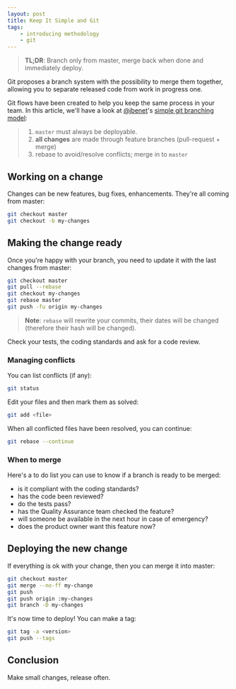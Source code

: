 ```yaml
---
layout: post
title: Keep It Simple and Git
tags:
    - introducing methodology
    - git
---
```


> **TL;DR**: Branch only from master, merge back when done and immediately deploy.

Git proposes a branch system with the possibility to merge them together,
allowing you to separate released code from work in progress one.

Git flows have been created to help you keep the same process in your team.
In this article, we'll have a look at [@jbenet](https://github.com/jbenet)'s
[simple git branching model](https://gist.github.com/jbenet/ee6c9ac48068889b0912):

> 1. `master` must always be deployable.
> 2. **all changes** are made through feature branches (pull-request + merge)
> 3. rebase to avoid/resolve conflicts; merge in to `master`

## Working on a change

Changes can be new features, bug fixes, enhancements. They're all coming from
master:

```bash
git checkout master
git checkout -b my-changes
```

## Making the change ready

Once you're happy with your branch, you need to update it with the last changes
from master:

```bash
git checkout master
git pull --rebase
git checkout my-changes
git rebase master
git push -fu origin my-changes
```

> **Note**: `rebase` will rewrite your commits, their dates will be changed
> (therefore their hash will be changed).

Check your tests, the coding standards and ask for a code review.

### Managing conflicts

You can list conflicts (if any):

```bash
git status
```

Edit your files and then mark them as solved:

```bash
git add <file>
```

When all conflicted files have been resolved, you can continue:

```bash
git rebase --continue
```

### When to merge

Here's a to do list you can use to know if a branch is ready to be merged:

* is it compliant with the coding standards?
* has the code been reviewed?
* do the tests pass?
* has the Quality Assurance team checked the feature?
* will someone be available in the next hour in case of emergency?
* does the product owner want this feature now?

## Deploying the new change

If everything is ok with your change, then you can merge it into master:

```bash
git checkout master
git merge --no-ff my-change
git push
git push origin :my-changes
git branch -D my-changes
```

It's now time to deploy! You can make a tag:

```bash
git tag -a <version>
git push --tags
```

## Conclusion

Make small changes, release often.
